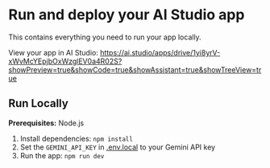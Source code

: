 # Run and deploy your AI Studio app

This contains everything you need to run your app locally.

View your app in AI Studio: https://ai.studio/apps/drive/1yi8yrV-xWvMcYEpjbOxWzglEV0a4R02S?showPreview=true&showCode=true&showAssistant=true&showTreeView=true

## Run Locally

**Prerequisites:**  Node.js


1. Install dependencies:
   `npm install`
2. Set the `GEMINI_API_KEY` in [.env.local](.env.local) to your Gemini API key
3. Run the app:
   `npm run dev`
